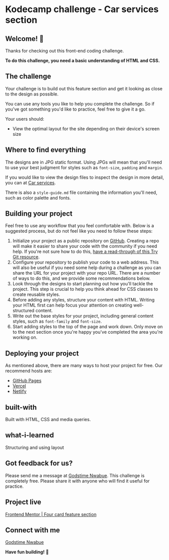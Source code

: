 # Kodecamp challenge - Car services section

## Welcome! 👋

Thanks for checking out this front-end coding challenge.

**To do this challenge, you need a basic understanding of HTML and CSS.**

## The challenge

Your challenge is to build out this feature section and get it looking as close to the design as possible.

You can use any tools you like to help you complete the challenge. So if you've got something you'd like to practice, feel free to give it a go.

Your users should:

- View the optimal layout for the site depending on their device's screen size


## Where to find everything


The designs are in JPG static format. Using JPGs will mean that you'll need to use your best judgment for styles such as `font-size`, `padding` and `margin`. 

If you would like to view the design files to inspect the design in more detail, you can at [Car services](https://www.figma.com/file/wCWfqsebDx4A1lK5VVZNSN/Client-first-Template-6-(Community)-(Copy)?t=UjaXlPnLDQnDRwlS-6).

There is also a `style-guide.md` file containing the information you'll need, such as color palette and fonts.

## Building your project

Feel free to use any workflow that you feel comfortable with. Below is a suggested process, but do not feel like you need to follow these steps:

1. Initialize your project as a public repository on [GitHub](https://github.com/). Creating a repo will make it easier to share your code with the community if you need help. If you're not sure how to do this, [have a read-through of this Try Git resource](https://try.github.io/).
2. Configure your repository to publish your code to a web address. This will also be useful if you need some help during a challenge as you can share the URL for your project with your repo URL. There are a number of ways to do this, and we provide some recommendations below.
3. Look through the designs to start planning out how you'll tackle the project. This step is crucial to help you think ahead for CSS classes to create reusable styles.
4. Before adding any styles, structure your content with HTML. Writing your HTML first can help focus your attention on creating well-structured content.
5. Write out the base styles for your project, including general content styles, such as `font-family` and `font-size`.
6. Start adding styles to the top of the page and work down. Only move on to the next section once you're happy you've completed the area you're working on.

## Deploying your project

As mentioned above, there are many ways to host your project for free. Our recommend hosts are:

- [GitHub Pages](https://pages.github.com/)
- [Vercel](https://vercel.com/)
- [Netlify](https://www.netlify.com/)


## built-with

Built with HTML, CSS and media queries.

## what-i-learned

Structuring and using layout


## Got feedback for us?

Please send me a message at [Godstime Nwabue](https://linktr.ee/godstimenwabue). This challenge is completely free. Please share it with anyone who will find it useful for practice.

## Project live
[Frontend Mentor | Four card feature section](https://godstimenwabue.github.io/four-card-feature-section/)

## Connect with me

[Godstime Nwabue](https://linktr.ee/godstimenwabue)


**Have fun building!** 🚀
